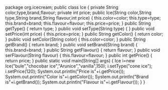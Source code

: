 package org.icecream;
public class Ice {
	private String color,type,brand,flavour;
	private int price;
	public Ice(String color,String type,String brand,String flavour,int price) {
		this.color=color;
		this.type=type;
		this.brand=brand;
		this.flavour=flavour;
		this.price=price;
	}
	public String getType() {
		return type;
	}
	public void setType(String type) {
}
	public void setPrice(int price) {
		this.price=price;
	}
	public String getColor() {
		return color;
	}
	public void setColor(String color) {
		this.color=color;
	}
	public String getBrand() {
		return brand;
	}
	public void setBrand(String brand) {
		this.brand=brand;
	}
 public String getFlavour() {
		return flavour;
	}
	public void  serFlavour(String flavour) {
		this.flavour=flavour;
	}
	public int getPrice() {
		return price;
	}
	public static void main(String[] args) {
		Ice i=new Ice("bule","chocobar ice","Arunice","vanilla",150);
		i.setType("cone ice");
		i.setPrice(120);
		System.out.println("Price is"+i.getPrice());
		System.out.println("Color is"+i.getColor());
		System.out.println("Brand is"+i.getBrand());
		System.out.println("Flavour is"+i.getFlavour());
	}
}
